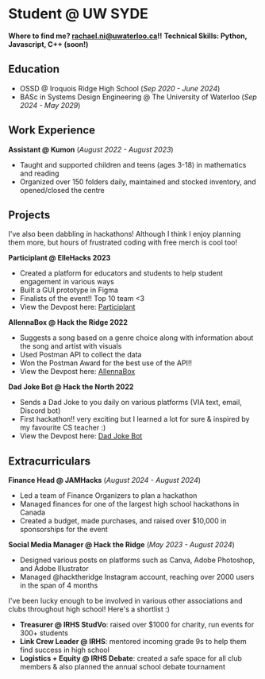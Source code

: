 # Student @ UW SYDE     

**Where to find me? rachael.ni@uwaterloo.ca!!**
**Technical Skills: Python, Javascript, C++ (soon!)**

## Education
- OSSD @ Iroquois Ridge High School (_Sep 2020 - June 2024_)
- BASc in Systems Design Engineering @ The University of Waterloo (_Sep 2024 - May 2029_)	

## Work Experience
**Assistant @ Kumon** (_August 2022 - August 2023_)
- Taught and supported children and teens (ages 3-18) in mathematics and reading
- Organized over 150 folders daily, maintained and stocked inventory, and opened/closed the centre

## Projects
I've also been dabbling in hackathons! Although I think I enjoy planning them more, but hours of frustrated coding with free merch is cool too!

**Participlant @ ElleHacks 2023**
- Created a platform for educators and students to help student engagement in various ways
- Built a GUI prototype in Figma
- Finalists of the event!! Top 10 team <3
- View the Devpost here: [Participlant](https://devpost.com/software/participlant)

**AllennaBox @ Hack the Ridge 2022**
- Suggests a song based on a genre choice along with information about the song and artist with visuals
- Used Postman API to collect the data
- Won the Postman Award for the best use of the API!!
- View the Devpost here: [AllennaBox](https://devpost.com/software/allenna-box)

**Dad Joke Bot @ Hack the North 2022**
- Sends a Dad Joke to you daily on various platforms (VIA text, email, Discord bot)
- First hackathon!! very exciting but I learned a lot for sure & inspired by my favourite CS teacher :)
- View the Devpost here: [Dad Joke Bot](https://devpost.com/software/dad-joke-sender)

## Extracurriculars
**Finance Head @ JAMHacks** (_August 2024 - August 2024_)
- Led a team of Finance Organizers to plan a hackathon 
- Managed finances for one of the largest high school hackathons in Canada
- Created a budget, made purchases, and raised over $10,000 in sponsorships for the event

**Social Media Manager @ Hack the Ridge** (_May 2023 - August 2024_)
- Designed various posts on platforms such as Canva, Adobe Photoshop, and Adobe Illustrator
- Managed @hacktheridge Instagram account, reaching over 2000 users in the span of 4 months

I've been lucky enough to be involved in various other associations and clubs throughout high school! Here's a shortlist :)
- **Treasurer @ IRHS StudVo**: raised over $1000 for charity, run events for 300+ students
- **Link Crew Leader @ IRHS**: mentored incoming grade 9s to help them find success in high school
- **Logistics + Equity @ IRHS Debate**: created a safe space for all club members & also planned the annual school debate tournament

